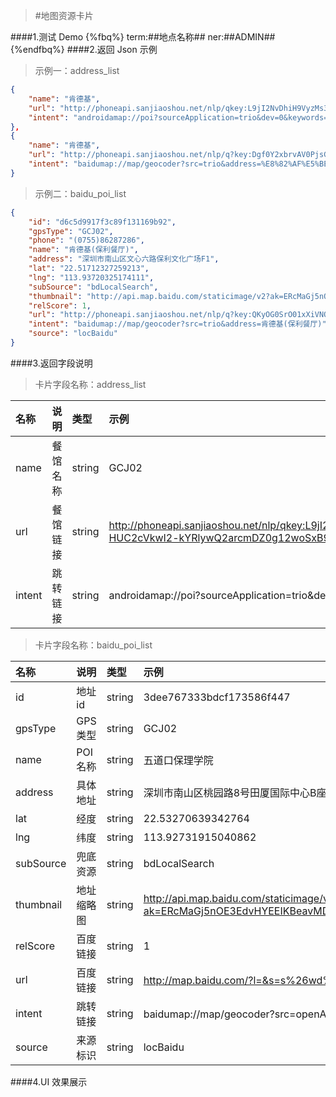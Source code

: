 >#地图资源卡片


####1.测试 Demo
{%fbq%}
term:##地点名称##
ner:##ADMIN##
{%endfbq%}
####2.返回 Json 示例
>示例一：address_list

```json
{
    "name": "肯德基",
    "url": "http://phoneapi.sanjiaoshou.net/nlp/qkey:L9jI2NvDhiH9VyzMs3BTSDg_x5ueFGYOXELOAckkUQkZ1ib0p03XqZK00dzxrvi8tP1vm5c06DryDUF-HUC2cVkwI2-kYRlywQ2arcmDZ0g12woSxB9_JYEZlw5Da_czDHBdHG9VsRs=",
    "intent": "androidamap://poi?sourceApplication=trio&dev=0&keywords=%E8%82%AF%E5%BE%B7%E5%9F%BA"
},
{
    "name": "肯德基",
    "url": "http://phoneapi.sanjiaoshou.net/nlp/q?key:Dgf0Y2xbrvAV0PjsGUg82a_KC9JVt_YYVcyAPzo_O1nu0w2BigEm-1DYgrh116PDButxCMIqwqRtqEE2y4t5XFTg_IMO2DvfEr1-tkuUAX16kMwdFsEWELeFpwUF-CP1MBO1h_TcA3coFXsCF7S68LEgunV8tV3mQgGn3mX7GJI=",
    "intent": "baidumap://map/geocoder?src=trio&address=%E8%82%AF%E5%BE%B7%E5%9F%BA"
}
```

>示例二：baidu_poi_list

```json
{
    "id": "d6c5d9917f3c89f131169b92",
    "gpsType": "GCJ02",
    "phone": "(0755)86287286",
    "name": "肯德基(保利餐厅)",
    "address": "深圳市南山区文心六路保利文化广场F1",
    "lat": "22.51712327259213",
    "lng": "113.93720325174111",
    "subSource": "bdLocalSearch",
    "thumbnail": "http://api.map.baidu.com/staticimage/v2?ak=ERcMaGj5nOE3EdvHYEEIKBeavMDpEkex&mcode=666666&width=480&height=360&zoom=18&center=113.943755,22.522782&markers=113.943755,22.522782",
    "relScore": 1,
    "url": "http://phoneapi.sanjiaoshou.net/nlp/q?key:QKyOG0SrO01xXiVNO2x80LCED-FjiEE8n0ICBZHZzE-fDjNgTdXweeByT99Itmq-Ic-PmHQJtX30jR6mbd4H-_unwoeHH8RRPtrEv_XVkGVbzF3Ut1shf9XRFwnNykeF8TwzKnS_XnlEmC_XBj1sTi7DWuw3NhrMpRcdi3dPI0_VSn-EAv2_mHTSZm0rpwERDplUiTMKP4oAvS9FecZKaTAWyvCgUjmbNe7rNRGB4f4pQQ5BGaFD5NJop7UFDzMMbUtvDCp4gouLmKPm-UNr2g==",
    "intent": "baidumap://map/geocoder?src=trio&address=肯德基(保利餐厅)",
    "source": "locBaidu"
}
```


####3.返回字段说明

>卡片字段名称：address_list

|名称|说明|类型|示例|
|:---|:---|:---|:---|
|name|餐馆名称|string|GCJ02|
|url|餐馆链接|string|http://phoneapi.sanjiaoshou.net/nlp/qkey:L9jI2NvDhiH9VyzMs3BTSDg_x5ueFGYOXELOAckkUQkZ1ib0p03XqZK00dzxrvi8tP1vm5c06DryDUF-HUC2cVkwI2-kYRlywQ2arcmDZ0g12woSxB9_JYEZlw5Da_czDHBdHG9VsRs=|
|intent|跳转链接|string|androidamap://poi?sourceApplication=trio&dev=0&keywords=%E8%82%AF%E5%BE%B7%E5%9F%BA|




>卡片字段名称：baidu_poi_list

|名称|说明|类型|示例|
|:---|:---|:---|:---|
|id|地址id|string|3dee767333bdcf173586f447|
|gpsType|GPS类型|string|GCJ02|
|name|POI名称|string|五道口保理学院|
|address|具体地址|string|深圳市南山区桃园路8号田厦国际中心B座1918室|
|lat|经度|string|22.53270639342764|
|lng|纬度|string|113.92731915040862|
|subSource|兜底资源|string|bdLocalSearch|
|thumbnail|地址缩略图|string|http://api.map.baidu.com/staticimage/v2?ak=ERcMaGj5nOE3EdvHYEEIKBeavMDpEkex&mcode=666666&width=480&height=360&zoom=18&center=113.933853,22.538433&markers=113.933853,22.538433|
|relScore|百度链接|string|1|
|url|百度链接|string|http://map.baidu.com/?l=&s=s%26wd%3D五道口保理学院|
|intent|跳转链接|string|baidumap://map/geocoder?src=openApiDemo&address=五道口保理学院|
|source|来源标识|string|locBaidu|


####4.UI 效果展示


